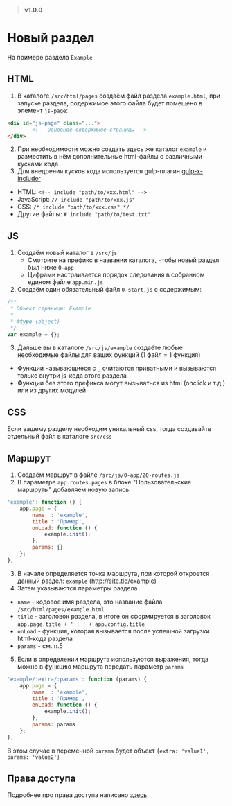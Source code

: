 > **v1.0.0**

# Новый раздел
На примере раздела `Example`

## HTML
1. В каталоге `/src/html/pages` создаём файл раздела `example.html`, при запуске раздела, содержимое этого файла будет помещено в элемент `js-page`:
  ```html
  <div id="js-page" class="...">
          <!-- Основное содержимое страницы -->
  </div>
  ```
2. При необходимости можно создать здесь же каталог `example` и разместить в нём дополнительные html-файлы с различными кусками кода
3. Для внедрения кусков кода используется gulp-плагин [gulp-x-includer](https://github.com/pandao/gulp-x-includer)
  - HTML: `<!-- include "path/to/xxx.html" -->`
  - JavaScript: `// include "path/to/xxx.js"`
  - CSS: `/* include "path/to/xxx.css" */`
  - Другие файлы: `# include "path/to/test.txt"`

## JS
1. Создаём новый каталог в `/src/js`
   - Cмотрите на префикс в названии каталога, чтобы новый раздел был ниже `0-app`
   - Цифрами настраивается порядок следования в собранном едином файле `app.min.js`
2. Создаём один обязательный файл `0-start.js` с содержимым:
  ```javascript
  /**
   * Объект страницы: Example
   *
   * @type {object}
   */
  var example = {};
  ```
3. Дальше вы в каталоге `/src/js/example` создаёте любые необходимые файлы для ваших функций (1 файл = 1 функция)
  - Функции называющиеся с `_` считаются приватными и вызываются только внутри js-кода этого раздела
  - Функции без этого префикса могут вызываться из html (onclick и т.д.) или из других модулей

## CSS
Если вашему разделу необходим уникальный css, тогда создавайте отдельный файл в каталоге `src/css`

## Маршрут
1. Создаём маршрут в файле `/src/js/0-app/20-routes.js`
2. В параметре `app.routes.pages` в блоке "Пользовательские маршруты" добавляем новую запись:
  ```javascript
  'example': function () {
      app.page = {
          name  : 'example',
          title : 'Пример',
          onLoad: function () {
              example.init();
          },
          params: {}
      };
  },
  ```
3. В начале определяется точка маршрута, при которой откроется данный раздел: `example` (http://site.tld/example)
4. Затем указываются параметры раздела
  - `name` - кодовое имя раздела, это название файла `/src/html/pages/example.html`
  - `title` - заголовок раздела, в итоге он сформируется в заголовок `app.page.title + ' | ' + app.config.title`
  - `onLoad` - функция, которая вызывается после успешной загрузки html-кода раздела
  - `params` - см. п.5
5. Если в определении маршрута используются выражения, тогда можно в функцию маршрута передать параметр `params`
  ```javascript
  'example/:extra/:params': function (params) {
      app.page = {
          name  : 'example',
          title : 'Пример',
          onLoad: function () {
              example.init();
          },
          params: params
      };
  },
  ```
  В этом случае в переменной `params` будет объект `{extra: 'value1', params: 'value2'}`

## Права доступа
Подробнее про права доступа написано [здесь](40_Права_доступа.md)